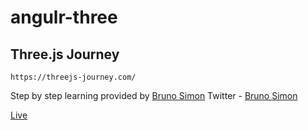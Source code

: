 # angulr-three

## Three.js Journey 

`https://threejs-journey.com/`

Step by step learning provided by [Bruno Simon](https://github.com/brunosimon)
Twitter - [Bruno Simon](https://twitter.com/bruno_simon)

[Live](https://three-angular.web.app/)
